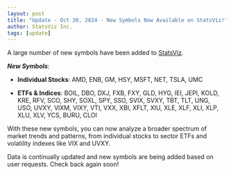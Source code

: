 ```yaml
---
layout: post
title: "Update - Oct 30, 2024 - New Symbols Now Available on StatsViz!"
author: StatsViz Inc. 
tags: [update]
---
```


A large number of new symbols have been added to [StatsViz](https://www.statsviz.com/).  

***New Symbols***:

- **Individual Stocks**: AMD, ENB, GM, HSY, MSFT, NET, TSLA, UMC

- **ETFs & Indices**: BOIL, DBO, DXJ, FXB, FXY, GLD, HYG, IEI, JEPI, KOLD, KRE, RFV, SCO, SHY, SOXL, SPY, SSO, SVIX, SVXY, TBT, TLT, UNG, USO, UVXY, VIXM, VIXY, VTI, VXX, XBI, XFLT, XIU, XLE, XLF, XLI, XLP, XLU, XLV, YCS, BURU, CLOI

With these new symbols, you can now analyze a broader spectrum of market trends and patterns, from individual stocks to sector ETFs and volatility indexes like VIX and UVXY.

Data is continually updated and new symbols are being added based on user requests. Check back again soon! 